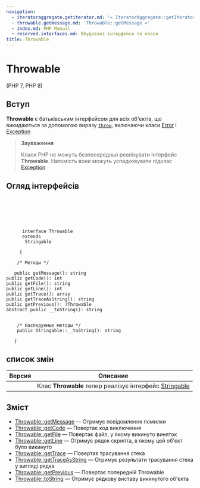 ```yaml
---
navigation:
  - iteratoraggregate.getiterator.md: '« IteratorAggregate::getIterator'
  - throwable.getmessage.md: 'Throwable::getMessage »'
  - index.md: PHP Manual
  - reserved.interfaces.md: Вбудовані інтерфейси та класи
title: Throwable
---
```

# Throwable

(PHP 7, PHP 8)

## Вступ

**Throwable** є батьківським інтерфейсом для всіх об'єктів, що викидаються за допомогою виразу [`throw`](language.exceptions.md), включаючи класи [Error](class.error.md) і [Exception](class.exception.md)

> **Зауваження**
> 
> Класи PHP не можуть безпосередньо реалізувати інтерфейс **Throwable**. Натомість вони можуть успадковувати підклас [Exception](class.exception.md)

## Огляд інтерфейсів

```classsynopsis

     
    

    
     
      interface Throwable
      extends
       Stringable
     
     {

    /* Методы */
    
   public getMessage(): string
public getCode(): int
public getFile(): string
public getLine(): int
public getTrace(): array
public getTraceAsString(): string
public getPrevious(): ?Throwable
abstract public __toString(): string


    /* Наследуемые методы */
    public Stringable::__toString(): string

   }
```

## список змін

| Версия | Описание |
| --- | --- |
|  | Клас **Throwable** тепер реалізує інтерфейс [Stringable](class.stringable.md) |

## Зміст

-   [Throwable::getMessage](throwable.getmessage.md) — Отримує повідомлення помилки
-   [Throwable::getCode](throwable.getcode.md) — Повертає код виключення
-   [Throwable::getFile](throwable.getfile.md) — Повертає файл, у якому викинуто виняток
-   [Throwable::getLine](throwable.getline.md) — Отримує рядок скрипта, в якому цей об'єкт було викинуто
-   [Throwable::getTrace](throwable.gettrace.md) — Повертає трасування стека
-   [Throwable::getTraceAsString](throwable.gettraceasstring.md) — Отримує результати трасування стека у вигляді рядка
-   [Throwable::getPrevious](throwable.getprevious.md) — Повертає попередній Throwable
-   [Throwable::toString](throwable.tostring.md) — Отримує рядкову виставу викинутого об'єкта
